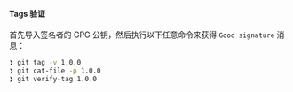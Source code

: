 #### Tags 验证

首先导入签名者的 GPG 公钥，然后执行以下任意命令来获得 `Good signature` 消息：

```sh
❯ git tag -v 1.0.0
❯ git cat-file -p 1.0.0
❯ git verify-tag 1.0.0
```
